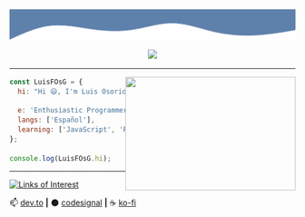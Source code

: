 <a href="https://github.com/LuisFOsG" >
  <img src=".assets/banner.svg" />
  <p align="center">
    <img src="https://img.shields.io/badge/JavaScript-F7DF1E?style=for-the-badge&logo=javascript&logoColor=black" />
  </p>
</a>

---------------

<img align="right" width="300" height="200" src="https://placedog.net/300/200?random" />

```js
const LuisFOsG = {
  hi: "Hi 😄, I'm Luis Osorio",

  e: 'Enthusiastic Programmer',
  langs: ['Español'],
  learning: ['JavaScript', 'React', 'English'],
};

console.log(LuisFOsG.hi);
```

---------------

[![Links of Interest](https://readme-typing-svg.herokuapp.com?font=Rubik&color=%235EA6F7&size=25&vCenter=true&height=25&lines=%3E+Links+of+Interest)](https://github.com/LuisFOsG)

📫 [dev.to](https://dev.to/luisfosg) **|**
🌑 [codesignal](https://app.codesignal.com/profile/luisfosg) **|**
☕ [ko-fi](https://ko-fi.com/luisfosg)

<!--
Mas cosas a tener en cuenta :0

- 🔭 I’m currently working on ...
- 🌱 I’m currently learning ...
- 👯 I’m looking to collaborate on ...
- 🤔 I’m looking for help with ...
- 💬 Ask me about ...
- 📫 How to reach me: ...
- 😄 Pronouns: ...
- ⚡ Fun fact: ...

#### Redes Sociales

🏡 [website][website] **|**
🐦 [twitter][twitter] **|**
📺 [youtube][youtube] **|**
📷 [instagram][instagram] **|**
👔 [linkedin][linkedin]

-->
